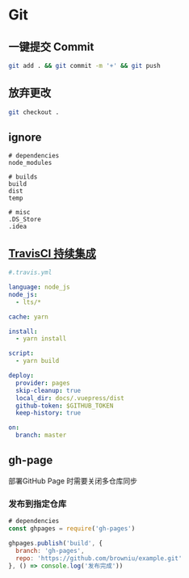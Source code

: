 # Git

## 一键提交 Commit
```bash
git add . && git commit -m '+' && git push 
```

## 放弃更改
```bash
git checkout .
```

## ignore
```git
# dependencies
node_modules

# builds
build
dist
temp

# misc
.DS_Store
.idea
```

## [TravisCI 持续集成](https://travis-ci.org/browniu/note)

```yml
#.travis.yml

language: node_js
node_js:
  - lts/*

cache: yarn

install:
  - yarn install

script:
  - yarn build

deploy:
  provider: pages
  skip-cleanup: true
  local_dir: docs/.vuepress/dist
  github-token: $GITHUB_TOKEN
  keep-history: true

on:
  branch: master

```

## gh-page
部署GitHub Page 时需要关闭多仓库同步

### 发布到指定仓库
```javascript
# dependencies
const ghpages = require('gh-pages')

ghpages.publish('build', {
  branch: 'gh-pages',
  repo: 'https://github.com/browniu/example.git'
}, () => console.log('发布完成'))
```
